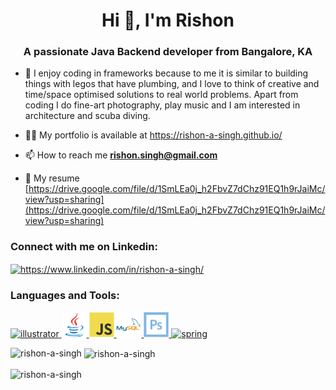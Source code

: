 <h1 align="center">Hi 👋, I'm Rishon</h1>
<h3 align="center">A passionate Java Backend developer from Bangalore, KA</h3>

- 🌱 I enjoy coding in frameworks because to me it is similar to building things with legos that have plumbing, and I love to think of creative and time/space optimised solutions to real world problems. Apart from coding I do fine-art photography, play music and I am interested in architecture and scuba diving.

- 👨‍💻 My portfolio is available at https://rishon-a-singh.github.io/

- 📫 How to reach me **rishon.singh@gmail.com**

- 📄 My resume [https://drive.google.com/file/d/1SmLEa0j_h2FbvZ7dChz91EQ1h9rJaiMc/view?usp=sharing](https://drive.google.com/file/d/1SmLEa0j_h2FbvZ7dChz91EQ1h9rJaiMc/view?usp=sharing)

<h3 align="left">Connect with me on Linkedin:</h3>
<p align="left">
<a href="https://www.linkedin.com/in/rishon-a-singh/" target="blank"><img align="center" src="https://raw.githubusercontent.com/rahuldkjain/github-profile-readme-generator/master/src/images/icons/Social/linked-in-alt.svg" alt="https://www.linkedin.com/in/rishon-a-singh/" height="30" width="40" /></a>
</p>

<h3 align="left">Languages and Tools:</h3>
<p align="left"> <a href="https://www.adobe.com/in/products/illustrator.html" target="_blank" rel="noreferrer"> <img src="https://www.vectorlogo.zone/logos/adobe_illustrator/adobe_illustrator-icon.svg" alt="illustrator" width="40" height="40"/> </a> <a href="https://www.java.com" target="_blank" rel="noreferrer"> <img src="https://raw.githubusercontent.com/devicons/devicon/master/icons/java/java-original.svg" alt="java" width="40" height="40"/> </a> <a href="https://developer.mozilla.org/en-US/docs/Web/JavaScript" target="_blank" rel="noreferrer"> <img src="https://raw.githubusercontent.com/devicons/devicon/master/icons/javascript/javascript-original.svg" alt="javascript" width="40" height="40"/> </a> <a href="https://www.mysql.com/" target="_blank" rel="noreferrer"> <img src="https://raw.githubusercontent.com/devicons/devicon/master/icons/mysql/mysql-original-wordmark.svg" alt="mysql" width="40" height="40"/> </a> <a href="https://www.photoshop.com/en" target="_blank" rel="noreferrer"> <img src="https://raw.githubusercontent.com/devicons/devicon/master/icons/photoshop/photoshop-line.svg" alt="photoshop" width="40" height="40"/> </a> <a href="https://spring.io/" target="_blank" rel="noreferrer"> <img src="https://www.vectorlogo.zone/logos/springio/springio-icon.svg" alt="spring" width="40" height="40"/> </a> </p>

<p><img align="left" src="https://github-readme-stats.vercel.app/api/top-langs?username=rishon-a-singh&show_icons=true&locale=en&layout=compact" alt="rishon-a-singh" /></p>

<p>&nbsp;<img align="center" src="https://github-readme-stats.vercel.app/api?username=rishon-a-singh&show_icons=true&locale=en" alt="rishon-a-singh" /></p>

<p><img align="center" src="https://github-readme-streak-stats.herokuapp.com/?user=rishon-a-singh&" alt="rishon-a-singh" /></p>
